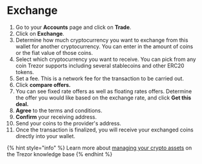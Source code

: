 # Exchange

1. Go to your **Accounts** page and click on **Trade**.
2. Click on **Exchange**.
3. Determine how much cryptocurrency you want to exchange from this wallet for another cryptocurrency. You can enter in the amount of coins or the fiat value of those coins.
4. Select which cryptocurrency you want to receive. You can pick from any coin Trezor supports including several stablecoins and other ERC20 tokens.
5. Set a fee. This is a network fee for the transaction to be carried out.
6. Click **compare offers.**
7. You can see fixed rate offers as well as floating rates offers. Determine the offer you would like based on the exchange rate, and click **Get this deal.**
8. **Agree** to the terms and conditions.
9. **Confirm** your receiving address.
10. Send your coins to the provider's address.
11. Once the transaction is finalized, you will receive your exchanged coins directly into your wallet.

{% hint style="info" %}
Learn more about [managing your crypto assets](https://trezor.io/learn/c/trezor-suite-app) on the Trezor knowledge base
{% endhint %}
